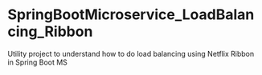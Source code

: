 # SpringBootMicroservice_LoadBalancing_Ribbon
Utility project to understand how to do load balancing using Netflix Ribbon in Spring  Boot MS
